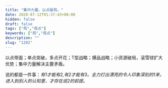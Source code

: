 ```yaml
---
title: "集中力量，以点破局。"
date: 2020-07-12T01:37:43+08:00
hidden: false
draft: false
tags: ["局","观点"]
keywords: ["局","观点"]
description: ""
slug: "1202"
---
```

以点带面；单点突破，多点开花；T型战略；爆品战略；小资源破局，滚雪球扩大优势；集中力量解决主要矛盾。

说的都是一件事：*有1才能有2,有2才能有3。全力打出漂亮的令人印象深刻的1来，进入到别人的认知里，才存在说2的前提。*

<!--more-->